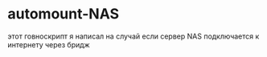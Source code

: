 # automount-NAS
этот говноскрипт я написал на случай если сервер NAS подключается к интернету через бридж 
